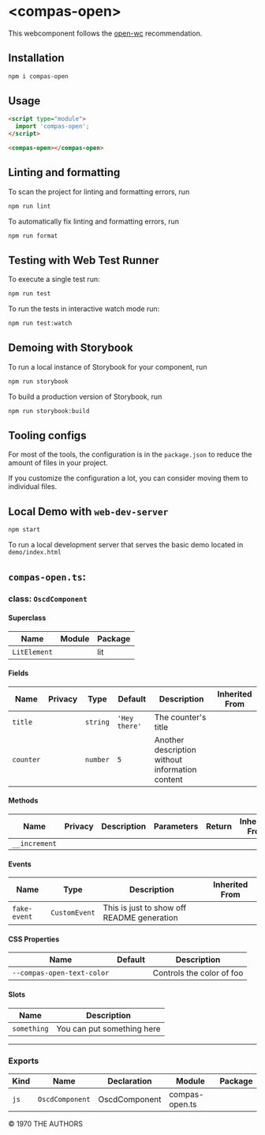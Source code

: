 # \<compas-open>

This webcomponent follows the [open-wc](https://github.com/open-wc/open-wc) recommendation.

## Installation

```bash
npm i compas-open
```

## Usage

```html
<script type="module">
  import 'compas-open';
</script>

<compas-open></compas-open>
```

## Linting and formatting

To scan the project for linting and formatting errors, run

```bash
npm run lint
```

To automatically fix linting and formatting errors, run

```bash
npm run format
```

## Testing with Web Test Runner

To execute a single test run:

```bash
npm run test
```

To run the tests in interactive watch mode run:

```bash
npm run test:watch
```

## Demoing with Storybook

To run a local instance of Storybook for your component, run

```bash
npm run storybook
```

To build a production version of Storybook, run

```bash
npm run storybook:build
```


## Tooling configs

For most of the tools, the configuration is in the `package.json` to reduce the amount of files in your project.

If you customize the configuration a lot, you can consider moving them to individual files.

## Local Demo with `web-dev-server`

```bash
npm start
```

To run a local development server that serves the basic demo located in `demo/index.html`


## `compas-open.ts`:

### class: `OscdComponent`

#### Superclass

| Name         | Module | Package |
| ------------ | ------ | ------- |
| `LitElement` |        | lit     |

#### Fields

| Name      | Privacy | Type     | Default       | Description                                     | Inherited From |
| --------- | ------- | -------- | ------------- | ----------------------------------------------- | -------------- |
| `title`   |         | `string` | `'Hey there'` | The counter's title                             |                |
| `counter` |         | `number` | `5`           | Another description without information content |                |

#### Methods

| Name          | Privacy | Description | Parameters | Return | Inherited From |
| ------------- | ------- | ----------- | ---------- | ------ | -------------- |
| `__increment` |         |             |            |        |                |

#### Events

| Name         | Type          | Description                                | Inherited From |
| ------------ | ------------- | ------------------------------------------ | -------------- |
| `fake-event` | `CustomEvent` | This is just to show off README generation |                |

#### CSS Properties

| Name                       | Default | Description               |
| -------------------------- | ------- | ------------------------- |
| `--compas-open-text-color` |         | Controls the color of foo |

#### Slots

| Name        | Description                |
| ----------- | -------------------------- |
| `something` | You can put something here |

<hr/>

### Exports

| Kind | Name            | Declaration   | Module         | Package |
| ---- | --------------- | ------------- | -------------- | ------- |
| `js` | `OscdComponent` | OscdComponent | compas-open.ts |         |



&copy; 1970 THE AUTHORS

